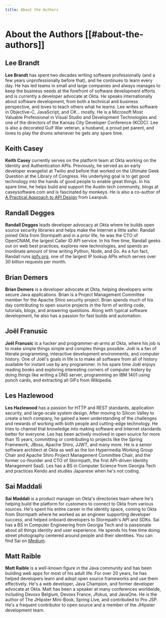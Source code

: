 ```yaml
---
title: About the Authors
---
```

# About the Authors [[#about-the-authors]]

## Lee Brandt

**Lee Brandt** has spent two decades writing software professionally (and a few years unprofessionally before that), and he continues to learn every day. He has led teams in small and large companies and always manages to keep the business needs at the forefront of software development efforts and is currently a developer advocate at Okta. He speaks internationally about software development, from both a technical and business perspective, and loves to teach others what he learns. Lee writes software in Objective-C, JavaScript, and C#... mostly. He is a Microsoft Most Valuable Professional in Visual Studio and Development Technologies and one of the directors of the Kansas City Developer Conference (KCDC). Lee is also a decorated Gulf War veteran, a husband, a proud pet parent, and loves to play the drums whenever he gets any spare time.

## Keith Casey

**Keith Casey** currently serves on the platform team at Okta working on the Identity and Authentication APIs. Previously, he served as an early developer evangelist at Twilio and before that worked on the Ultimate Geek Question at the Library of Congress. His underlying goal is to get good technology into the hands of good people to enable great things. In his spare time, he helps build and support the Austin tech community, blogs at caseysoftware.com and is fascinated by monkeys. He is also a co-author of [A Practical Approach to API Design](https://leanpub.com/restful-api-design) from Leanpub.

## Randall Degges

**Randall Degges** leads developer advocacy at Okta where he builds open source security libraries and helps make the Internet a little safer. Randall joined Okta from Stormpath and in a prior life, he was the CTO of OpenCNAM, the largest Caller ID API service. In his free time, Randall geeks out on web best practices, explores new technologies, and spends an inordinate amount of time writing Python, Node, and Go. As a fun fact, Randall runs <a href="http://ipify.org" class="url">ipify.org</a>, one of the largest IP lookup APIs which serves over 30 billion requests per month.

## Brian Demers

**Brian Demers** is a developer advocate at Okta, helping developers write secure Java applications. Brian is a Project Management Committee member for the Apache Shiro security project. Brian spends much of his day contributing to open source projects in the form of writing code, tutorials, blogs, and answering questions. Along with typical software development, he also has a passion for fast builds and automation.

## Joël Franusic

**Joël Franusic** is a hacker and programmer-at-arms at Okta, where his job is to make simple things simple and complex things possible. Joël is a fan of literate programming, interactive development environments, and computer history. One of Joël's goals in life is to make all software from all of history available for instant use by any programmer. In his spare time Joël enjoys reading books and exploring interesting corners of computer history by doing things like writing a DNS server, programming an IBM 1401 using punch cards, and extracting all GIFs from Wikipedia.

## Les Hazlewood

**Les Hazlewood** has a passion for HTTP and REST standards, application security, and large-scale system design.  After moving to Silicon Valley to create a tech company, he gained a keen understanding of the challenges and rewards of working with both people and cutting-edge technology. He tries to channel that knowledge into making software and Internet standards better for everyone. Les has been actively involved in open source for more than 15 years, committing or contributing to projects like the Spring Framework, JBoss, Apache Shiro, JJWT, and many more. He is a senior software architect at Okta as well as the Ion Hypermedia Working Group Chair and Apache Shiro Project Management Committee Chair, and the former co-founder and CTO of Stormpath, the first API-driven Identity Management SaaS. Les has a BS in Computer Science from Georgia Tech and practices Kendo and studies Japanese when he's not coding.

## Sai Maddali

**Sai Maddali** is a product manager on Okta's directories team where he's helping build the platform for customers to connect to Okta from various sources. He's spent his entire career in the identity space, coming to Okta from Stormpath where he worked as an engineer supporting developer success, and helped onboard developers to Stormpath's API and SDKs. Sai has a BS in Computer Engineering from Georgia Tech and is passionate about all things identity and user experience. He spends his free time doing street photography centered around people and their identities. You can find Sai on <a href="https://medium.com/@saimaddali" class="url">Medium</a>.

## Matt Raible

**Matt Raible** is a well-known figure in the Java community and has been building web apps for most of his adult life. For over 20 years, he has helped developers learn and adopt open source frameworks and use them effectively. He's a web developer, Java Champion, and former developer advocate at Okta. Matt has been a speaker at many conferences worldwide, including Devoxx Belgium, Devoxx France, Jfokus, and JavaOne. He is the author of The JHipster Mini-Book, Spring Live, and contributed to Pro JSP. He's a frequent contributor to open source and a member of the JHipster development team.
